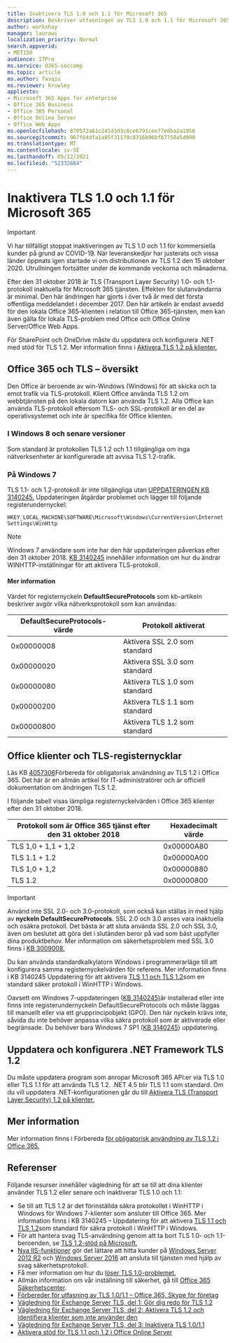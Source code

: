 ```yaml
---
title: Inaktivera TLS 1.0 och 1.1 för Microsoft 365
description: Beskriver utfasningen av TLS 1.0 och 1.1 för Microsoft 365.
author: workshay
manager: laurawi
localization_priority: Normal
search.appverid:
- MET150
audience: ITPro
ms.service: O365-seccomp
ms.topic: article
ms.author: fasqiu
ms.reviewer: krowley
appliesto:
- Microsoft 365 Apps for enterprise
- Office 365 Business
- Office 365 Personal
- Office Online Server
- Office Web Apps
ms.openlocfilehash: 870572a61c241d3d3c8ce6791cee77edba2a1956
ms.sourcegitcommit: 967f64dfa1a05f31179c8316b96bfb7758a5d990
ms.translationtype: MT
ms.contentlocale: sv-SE
ms.lasthandoff: 05/12/2021
ms.locfileid: "52332684"
---
```

# <a name="disabling-tls-10-and-11-for-microsoft-365"></a>Inaktivera TLS 1.0 och 1.1 för Microsoft 365

> [!IMPORTANT]
> Vi har tillfälligt stoppat inaktiveringen av TLS 1.0 och 1.1 för kommersiella kunder på grund av COVID-19. När leveranskedjor har justerats och vissa länder öppnats igen startade vi om distributionen av TLS 1.2 den 15 oktober 2020. Utrullningen fortsätter under de kommande veckorna och månaderna.

Efter den 31 oktober 2018 är TLS (Transport Layer Security) 1.0- och 1.1-protokoll inaktuella för Microsoft 365 tjänsten. Effekten för slutanvändarna är minimal. Den här ändringen har gjorts i över två år med det första offentliga meddelandet i december 2017. Den här artikeln är endast avsedd för den lokala Office 365-klienten i relation till Office 365-tjänsten, men kan även gälla för lokala TLS-problem med Office och Office Online Server/Office Web Apps.

För SharePoint och OneDrive måste du uppdatera och konfigurera .NET med stöd för TLS 1.2. Mer information finns i [Aktivera TLS 1.2 på klienter.](/mem/configmgr/core/plan-design/security/enable-tls-1-2-client)

## <a name="office-365-and-tls-overview"></a>Office 365 och TLS – översikt

Den Office är beroende av win-Windows (Windows) för att skicka och ta emot trafik via TLS-protokoll. Klient Office använda TLS 1.2 om webbtjänsten på den lokala datorn kan använda TLS 1.2. Alla Office kan använda TLS-protokoll eftersom TLS- och SSL-protokoll är en del av operativsystemet och inte är specifika för Office klienten.

### <a name="on-windows-8-and-later-versions"></a>I Windows 8 och senare versioner

Som standard är protokollen TLS 1.2 och 1.1 tillgängliga om inga nätverksenheter är konfigurerade att avvisa TLS 1.2-trafik.

### <a name="on-windows-7"></a>På Windows 7

TLS 1.1- och 1.2-protokoll är inte tillgängliga utan [UPPDATERINGEN KB 3140245.](https://support.microsoft.com/help/3140245) Uppdateringen åtgärdar problemet och lägger till följande registerundernyckel:

```console
HKEY_LOCAL_MACHINE\SOFTWARE\Microsoft\Windows\CurrentVersion\Internet Settings\WinHttp
```

> [!NOTE]
> Windows 7 användare som inte har den här uppdateringen påverkas efter den 31 oktober 2018. [KB 3140245](https://support.microsoft.com/help/3140245) innehåller information om hur du ändrar WINHTTP-inställningar för att aktivera TLS-protokoll.

#### <a name="more-information"></a>Mer information

Värdet för registernyckeln **DefaultSecureProtocols** som kb-artikeln beskriver avgör vilka nätverksprotokoll som kan användas:

|DefaultSecureProtocols-värde|Protokoll aktiverat|
|-|-|
|0x00000008|Aktivera SSL 2.0 som standard|
|0x00000020|Aktivera SSL 3.0 som standard|
|0x00000080|Aktivera TLS 1.0 som standard|
|0x00000200|Aktivera TLS 1.1 som standard|
|0x00000800|Aktivera TLS 1.2 som standard|

## <a name="office-clients-and-tls-registry-keys"></a>Office klienter och TLS-registernycklar

Läs KB [4057306](https://support.microsoft.com/help/4057306)Förbereda för obligatorisk användning av TLS 1.2 i Office 365. Det här är en allmän artikel för IT-administratörer och är officiell dokumentation om ändringen TLS 1.2.

I följande tabell visas lämpliga registernyckelvärden i Office 365 klienter efter den 31 oktober 2018.

|Protokoll som är Office 365 tjänst efter den 31 oktober 2018|Hexadecimalt värde|
|-|-|
|TLS 1,0 + 1,1 + 1,2|0x00000A80|
|TLS 1.1 + 1.2|0x00000A00|
|TLS 1,0 + 1,2|0x00000880|
|TLS 1.2|0x00000800|

> [!IMPORTANT]
> Använd inte SSL 2.0- och 3.0-protokoll, som också kan ställas in med hjälp av **nyckeln DefaultSecureProtocols.** SSL 2.0 och 3.0 anses vara inaktuella och osäkra protokoll. Det bästa är att sluta använda SSL 2.0 och SSL 3.0, även om beslutet att göra det i slutänden beror på vad som bäst uppfyller dina produktbehov. Mer information om säkerhetsproblem med SSL 3.0 finns i [KB 3009008.](https://support.microsoft.com/help/3009008)

Du kan använda standardkalkylatorn Windows i programmerarläge till att konfigurera samma registernyckelvärden för referens. Mer information finns i KB 3140245 Uppdatering för att aktivera [TLS 1.1 och TLS 1.2](https://support.microsoft.com/help/3140245)som en standard säker protokoll i WinHTTP i Windows.

Oavsett om Windows 7-uppdateringen ([KB 3140245)](https://support.microsoft.com/help/3140245)är installerad eller inte finns inte registerundernyckeln DefaultSecureProtocols och måste läggas till manuellt eller via ett grupprincipobjekt (GPO). Den här nyckeln krävs inte, såvida du inte behöver anpassa vilka säkra protokoll som är aktiverade eller begränsade. Du behöver bara Windows 7 SP1 ([KB 3140245](https://support.microsoft.com/help/3140245)) uppdatering.

## <a name="update-and-configure-the-net-framework-to-support-tls-12"></a>Uppdatera och konfigurera .NET Framework TLS 1.2

Du måste uppdatera program som anropar Microsoft 365 API:er via TLS 1.0 eller TLS 1.1 för att använda TLS 1.2. .NET 4.5 blir TLS 1.1 som standard. Om du vill uppdatera .NET-konfigurationen går du till [Aktivera TLS (Transport Layer Security) 1.2 på klienter.](/mem/configmgr/core/plan-design/security/enable-tls-1-2-client)

## <a name="more-information"></a>Mer information

Mer information finns i Förbereda [för obligatorisk användning av TLS 1.2 i Office 365.](https://support.microsoft.com/help/4057306/preparing-for-tls-1-2-in-office-365)

## <a name="references"></a>Referenser

Följande resurser innehåller vägledning för att se till att dina klienter använder TLS 1.2 eller senare och inaktiverar TLS 1.0 och 1.1:

- Se till att TLS 1.2 är det förinställda säkra protokollet i WinHTTP i Windows för Windows 7-klienter som ansluter till Office 365. Mer information finns i KB 3140245 – Uppdatering för att aktivera [TLS 1.1 och TLS 1.2](https://support.microsoft.com/help/3140245/update-to-enable-tls-1-1-and-tls-1-2-as-a-default-secure-protocols-in)som standard för säkra protokoll i WinHTTP i Windows.
- För att hantera svag TLS-användning genom att ta bort TLS 1.0- och 1.1-beroenden, se [TLS 1.2-stöd på Microsoft.](https://cloudblogs.microsoft.com/microsoftsecure/2017/06/20/tls-1-2-support-at-microsoft/)
- [Nya IIS-funktioner](https://cloudblogs.microsoft.com/microsoftsecure/2017/09/07/new-iis-functionality-to-help-identify-weak-tls-usage/) gör det lättare att hitta kunder på [Windows Server 2012 R2](https://support.microsoft.com/help/4025335/windows-8-1-windows-server-2012-r2-update-kb4025335) och [Windows Server 2016](https://support.microsoft.com/help/4025334/windows-10-update-kb4025334) att ansluta till tjänsten med hjälp av svag säkerhetsprotokoll.
- Få mer information om hur du [löser TLS 1.0-problemet.](https://www.microsoft.com/download/details.aspx?id=55266)
- Allmän information om vår inställning till säkerhet, gå till [Office 365 Säkerhetscenter](https://www.microsoft.com/trustcenter/cloudservices/office365).
- [Förbereder för utfasning av TLS 1.0/1.1 – Office 365, Skype för företag](https://techcommunity.microsoft.com/t5/Skype-for-Business-Blog/Preparing-for-TLS-1-0-1-1-Deprecation-O365-Skype-for-Business/ba-p/222247)
- [Vägledning för Exchange Server TLS, del 1: Gör dig redo för TLS 1.2](https://techcommunity.microsoft.com/t5/exchange-team-blog/exchange-server-tls-guidance-part-1-getting-ready-for-tls-1-2/ba-p/607649)
- [Vägledning för Exchange Server TLS, del 2: Aktivera TLS 1.2 och identifiera klienter som inte använder den](https://techcommunity.microsoft.com/t5/exchange-team-blog/exchange-server-tls-guidance-part-2-enabling-tls-1-2-and/ba-p/607761)
- [Vägledning för Exchange Server TLS, del 3: Inaktivera TLS 1.0/1.1](https://techcommunity.microsoft.com/t5/exchange-team-blog/exchange-server-tls-guidance-part-3-turning-off-tls-1-0-1-1/ba-p/607898)
- [Aktivera stöd för TLS 1.1 och 1.2 i Office Online Server](/officeonlineserver/enable-tls-1-1-and-tls-1-2-support-in-office-online-server)

